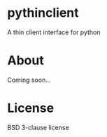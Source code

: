 # pythinclient
A thin client interface for python

# About
Coming soon...

# License
BSD 3-clause license
